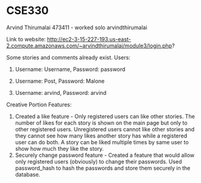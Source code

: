 # CSE330
Arvind Thirumalai
473411 - worked solo
arvindthirumalai 

Link to website: http://ec2-3-15-227-193.us-east-2.compute.amazonaws.com/~arvindthirumalai/module3/login.php?

Some stories and comments already exist. 
Users:
1) Username: Username, Password: password

2) Username: Post, Password: Malone

3) Username: arvind, Password: arvind


Creative Portion Features:
1) Created a like feature - Only registered users can like other stories. The number of likes for each story is shown on the main page but only to other registered users.
Unregistered users cannot like other stories and they cannot see how many likes another story has while a registered user can do both. A story can be liked multiple times by same user to show how much they like the story.
2) Securely change password feature - Created a feature that would allow only registered users (obviously) to change their passwords. Used password_hash to hash the passwords and store them securely in the database. 


